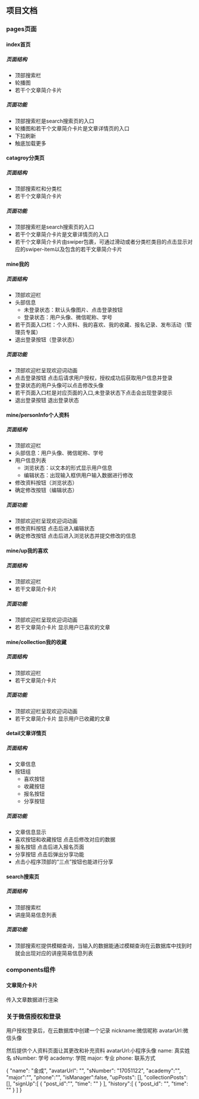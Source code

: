



## 项目文档
### pages页面
#### index首页
##### 页面结构
- 顶部搜索栏
- 轮播图
- 若干个文章简介卡片
##### 页面功能
- 顶部搜索栏是search搜索页的入口
- 轮播图和若干个文章简介卡片是文章详情页的入口
- 下拉刷新
- 触底加载更多

#### catagroy分类页
##### 页面结构
- 顶部搜索栏和分类栏
- 若干个文章简介卡片
##### 页面功能
- 顶部搜索栏是search搜索页的入口
- 若干个文章简介卡片是文章详情页的入口
- 若干个文章简介卡片由swiper包裹，可通过滑动或者分类栏类目的点击显示对应的swiper-item以及包含的若干文章简介卡片

#### mine我的
##### 页面结构
- 顶部欢迎栏
- 头部信息
    + 未登录状态：默认头像图片、点击登录按钮
    + 登录状态：用户头像、微信昵称、学号
- 若干页面入口栏：个人资料、我的喜欢、我的收藏、报名记录、发布活动（管理员专属）
- 退出登录按钮（登录状态）
##### 页面功能
- 顶部欢迎栏呈现欢迎词动画
- 点击登录按钮 点击后请求用户授权，授权成功后获取用户信息并登录
- 登录状态的用户头像可以点击修改头像
- 若干页面入口栏是对应页面的入口,未登录状态下点击会出现登录提示
- 退出登录按钮 退出登录状态

#### mine/personInfo个人资料
##### 页面结构
- 顶部欢迎栏
- 头部信息：用户头像、微信昵称、学号
- 用户信息列表
    + 浏览状态：以文本的形式显示用户信息
    + 编辑状态：出现输入框供用户输入数据进行修改
- 修改资料按钮（浏览状态）
- 确定修改按钮（编辑状态）
##### 页面功能
- 顶部欢迎栏呈现欢迎词动画
- 修改资料按钮 点击后进入编辑状态
- 确定修改按钮 点击后进入浏览状态并提交修改的信息

#### mine/up我的喜欢
##### 页面结构
- 顶部欢迎栏
- 若干文章简介卡片
##### 页面功能
- 顶部欢迎栏呈现欢迎词动画
- 若干文章简介卡片 显示用户已喜欢的文章

#### mine/collection我的收藏
##### 页面结构
- 顶部欢迎栏
- 若干文章简介卡片
##### 页面功能
- 顶部欢迎栏呈现欢迎词动画
- 若干文章简介卡片 显示用户已收藏的文章

#### detail文章详情页
##### 页面结构
- 文章信息
- 按钮组
    + 喜欢按钮
    + 收藏按钮
    + 报名按钮
    + 分享按钮
##### 页面功能
- 文章信息显示
- 喜欢按钮和收藏按钮 点击后修改对应的数据
- 报名按钮 点击后进入报名页面
- 分享按钮 点击后弹出分享功能
- 点击小程序顶部的“三点”按钮也能进行分享


#### search搜索页
##### 页面结构
- 顶部搜索栏 
- 讲座简易信息列表
##### 页面功能
- 顶部搜索栏提供模糊查询，当输入的数据能通过模糊查询在云数据库中找到时就会出现对应的讲座简易信息列表


### components组件
#### 文章简介卡片
传入文章数据进行渲染



### 关于微信授权和登录
用户授权登录后，在云数据库中创建一个记录
nickname:微信昵称
avatarUrl:微信头像

然后提供个人资料页面让其更改和补充资料
avatarUrl:小程序头像
name: 真实姓名
sNumber: 学号
academy: 学院
major: 专业
phone: 联系方式

{
    "name": "金成",
    "avatarUrl": "",
    "sNumber": "17051122",
    "academy":"",
    "major":"",
    "phone":"",
    "isManager":false,
    "upPosts": [],
    "collectionPosts": [],
    "signUp":[
        {
            "post_id":"",
            "time": ""
        }
    ],
    "history":[
        {
            "post_id": "",
            "time": ""
        }
    ]
}
